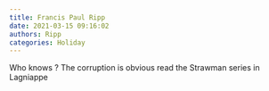 ```yaml
---
title: Francis Paul Ripp
date: 2021-03-15 09:16:02
authors: Ripp
categories: Holiday
---
```


 Who knows ? The corruption is obvious read the Strawman series in Lagniappe